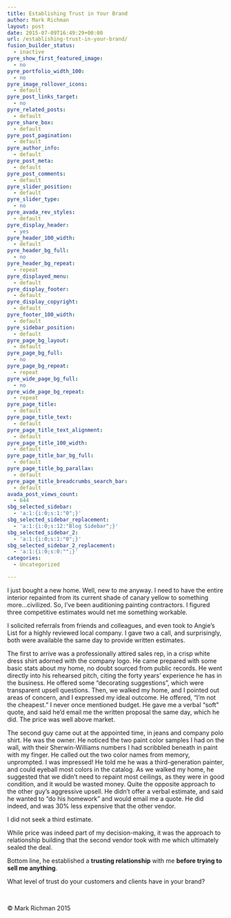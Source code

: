 ```yaml
---
title: Establishing Trust in Your Brand
author: Mark Richman
layout: post
date: 2015-07-09T16:49:29+00:00
url: /establishing-trust-in-your-brand/
fusion_builder_status:
  - inactive
pyre_show_first_featured_image:
  - no
pyre_portfolio_width_100:
  - no
pyre_image_rollover_icons:
  - default
pyre_post_links_target:
  - no
pyre_related_posts:
  - default
pyre_share_box:
  - default
pyre_post_pagination:
  - default
pyre_author_info:
  - default
pyre_post_meta:
  - default
pyre_post_comments:
  - default
pyre_slider_position:
  - default
pyre_slider_type:
  - no
pyre_avada_rev_styles:
  - default
pyre_display_header:
  - yes
pyre_header_100_width:
  - default
pyre_header_bg_full:
  - no
pyre_header_bg_repeat:
  - repeat
pyre_displayed_menu:
  - default
pyre_display_footer:
  - default
pyre_display_copyright:
  - default
pyre_footer_100_width:
  - default
pyre_sidebar_position:
  - default
pyre_page_bg_layout:
  - default
pyre_page_bg_full:
  - no
pyre_page_bg_repeat:
  - repeat
pyre_wide_page_bg_full:
  - no
pyre_wide_page_bg_repeat:
  - repeat
pyre_page_title:
  - default
pyre_page_title_text:
  - default
pyre_page_title_text_alignment:
  - default
pyre_page_title_100_width:
  - default
pyre_page_title_bar_bg_full:
  - default
pyre_page_title_bg_parallax:
  - default
pyre_page_title_breadcrumbs_search_bar:
  - default
avada_post_views_count:
  - 644
sbg_selected_sidebar:
  - 'a:1:{i:0;s:1:"0";}'
sbg_selected_sidebar_replacement:
  - 'a:1:{i:0;s:12:"Blog Sidebar";}'
sbg_selected_sidebar_2:
  - 'a:1:{i:0;s:1:"0";}'
sbg_selected_sidebar_2_replacement:
  - 'a:1:{i:0;s:0:"";}'
categories:
  - Uncategorized

---
```

I just bought a new home. Well, new to me anyway. I need to have the entire interior repainted from its current shade of canary yellow to something more&#8230;civilized. So, I’ve been auditioning painting contractors. I figured three competitive estimates would net me something workable.

I solicited referrals from friends and colleagues, and even took to Angie’s List for a highly reviewed local company. I gave two a call, and surprisingly, both were available the same day to provide written estimates.

The first to arrive was a professionally attired sales rep, in a crisp white dress shirt adorned with the company logo. He came prepared with some basic stats about my home, no doubt sourced from public records. He went directly into his rehearsed pitch, citing the forty years’ experience he has in the business. He offered some “decorating suggestions”, which were transparent upsell questions. Then, we walked my home, and I pointed out areas of concern, and I expressed my ideal outcome. He offered, “I’m not the cheapest.” I never once mentioned budget. He gave me a verbal “soft” quote, and said he’d email me the written proposal the same day, which he did. The price was well above market.

The second guy came out at the appointed time, in jeans and company polo shirt. He was the owner. He noticed the two paint color samples I had on the wall, with their Sherwin-Williams numbers I had scribbled beneath in paint with my finger. He called out the two color names from memory, unprompted. I was impressed! He told me he was a third-generation painter, and could eyeball most colors in the catalog. As we walked my home, he suggested that we didn’t need to repaint most ceilings, as they were in good condition, and it would be wasted money. Quite the opposite approach to the other guy’s aggressive upsell. He didn’t offer a verbal estimate, and said he wanted to “do his homework” and would email me a quote. He did indeed, and was 30% less expensive that the other vendor.

I did not seek a third estimate.

While price was indeed part of my decision-making, it was the approach to relationship building that the second vendor took with me which ultimately sealed the deal.

Bottom line, he established a **trusting relationship** with me **before trying to sell me anything**.

What level of trust do your customers and clients have in your brand?

&nbsp;

© Mark Richman 2015